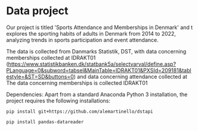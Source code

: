 # Data project

Our project is titled 'Sports Attendance and Memberships in Denmark' and t explores the sporting habits of adults in Denmark from 2014 to 2022, analyzing trends in sports participation and event attendance. 

The data is collected from Danmarks Statistik, DST, with data concerning memberships collected at IDRAKT01 (https://www.statistikbanken.dk/statbank5a/selectvarval/define.asp?PLanguage=0&subword=tabsel&MainTable=IDRAKT01&PXSId=209181&tablestyle=&ST=SD&buttons=0) and data concerning attendance collected at  
The data concerning memberships is collected IDRAKT01



Dependencies: Apart from a standard Anaconda Python 3 installation, the project requires the following installations:

``pip install git+https://github.com/alemartinello/dstapi``

``pip install pandas-datareader``

